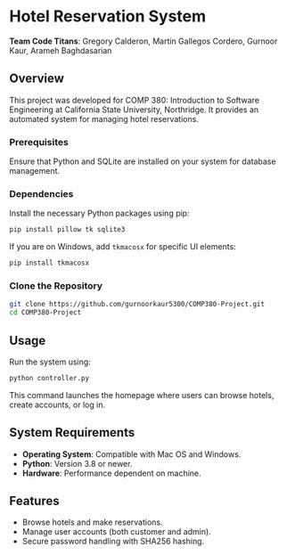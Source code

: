 # Hotel Reservation System

**Team Code Titans**: Gregory Calderon, Martin Gallegos Cordero, Gurnoor Kaur, Arameh Baghdasarian

## Overview

This project was developed for COMP 380: Introduction to Software Engineering at California State University, Northridge. It provides an automated system for managing hotel reservations.

### Prerequisites

Ensure that Python and SQLite are installed on your system for database management.

### Dependencies

Install the necessary Python packages using pip:

```bash
pip install pillow tk sqlite3
```

If you are on Windows, add `tkmacosx` for specific UI elements:

```bash
pip install tkmacosx
```

### Clone the Repository

```bash
git clone https://github.com/gurnoorkaur5300/COMP380-Project.git
cd COMP380-Project
```

## Usage

Run the system using:

```bash
python controller.py
```

This command launches the homepage where users can browse hotels, create accounts, or log in.

## System Requirements

- **Operating System**: Compatible with Mac OS and Windows.
- **Python**: Version 3.8 or newer.
- **Hardware**: Performance dependent on machine.

## Features

- Browse hotels and make reservations.
- Manage user accounts (both customer and admin).
- Secure password handling with SHA256 hashing.
